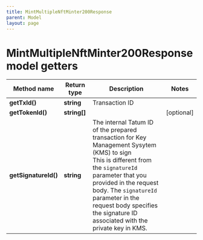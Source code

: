 ```yaml
---
title: MintMultipleNftMinter200Response
parent: Model
layout: page
---
```


# MintMultipleNftMinter200Response model getters

Method name | Return type | Description | Notes
------------ | ------------- | ------------- | -------------
**getTxId()** | **string** | Transaction ID |
**getTokenId()** | **string[]** |  | [optional]
**getSignatureId()** | **string** | The internal Tatum ID of the prepared transaction for Key Management Sysytem (KMS) to sign<br/>This is different from the <code>signatureId</code> parameter that you provided in the request body. The <code>signatureId</code> parameter in the request body specifies the signature ID associated with the private key in KMS. |

